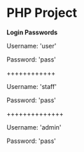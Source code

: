 # PHP Project

**Login Passwords**

Username: 'user'

Password: 'pass'

++++++++++++

Username: 'staff'

Password: 'pass'

++++++++++++++


Username: 'admin'

Password: 'pass'
